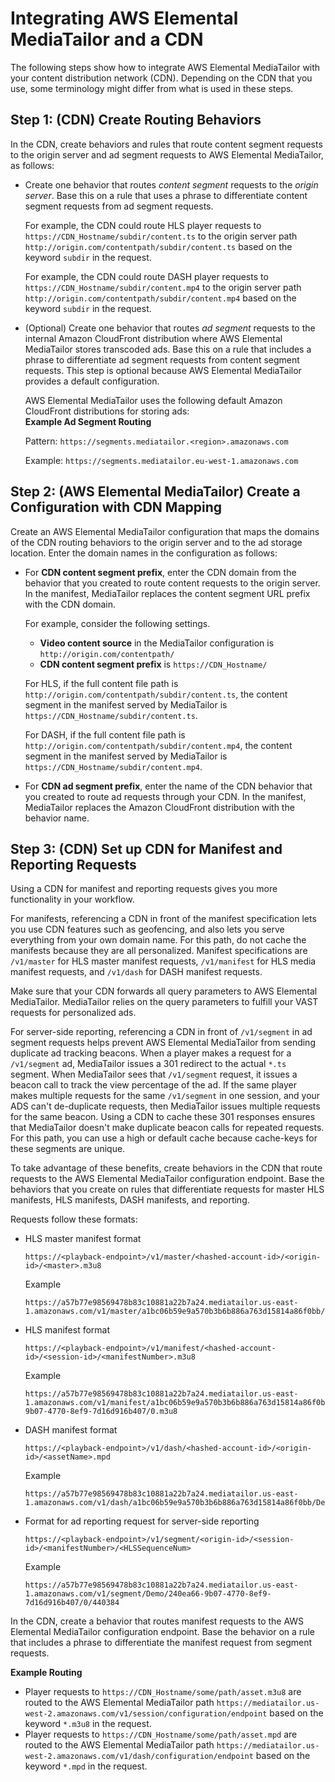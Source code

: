 # Integrating AWS Elemental MediaTailor and a CDN<a name="integrating-cdn-standard"></a>

The following steps show how to integrate AWS Elemental MediaTailor with your content distribution network \(CDN\)\. Depending on the CDN that you use, some terminology might differ from what is used in these steps\.

## Step 1: \(CDN\) Create Routing Behaviors<a name="integrating-cdn-standard-cdn-routing"></a>

In the CDN, create behaviors and rules that route content segment requests to the origin server and ad segment requests to AWS Elemental MediaTailor, as follows:
+ Create one behavior that routes *content segment* requests to the *origin server*\. Base this on a rule that uses a phrase to differentiate content segment requests from ad segment requests\.

  For example, the CDN could route HLS player requests to `https://CDN_Hostname/subdir/content.ts` to the origin server path `http://origin.com/contentpath/subdir/content.ts` based on the keyword `subdir` in the request\. 

  For example, the CDN could route DASH player requests to `https://CDN_Hostname/subdir/content.mp4` to the origin server path `http://origin.com/contentpath/subdir/content.mp4` based on the keyword `subdir` in the request\. 
+ \(Optional\) Create one behavior that routes *ad segment* requests to the internal Amazon CloudFront distribution where AWS Elemental MediaTailor stores transcoded ads\. Base this on a rule that includes a phrase to differentiate ad segment requests from content segment requests\. This step is optional because AWS Elemental MediaTailor provides a default configuration\.

  AWS Elemental MediaTailor uses the following default Amazon CloudFront distributions for storing ads:  
**Example Ad Segment Routing**  

  Pattern: `https://segments.mediatailor.<region>.amazonaws.com`

  Example: `https://segments.mediatailor.eu-west-1.amazonaws.com`

## Step 2: \(AWS Elemental MediaTailor\) Create a Configuration with CDN Mapping<a name="integrating-cdn-standard-config"></a>

Create an AWS Elemental MediaTailor configuration that maps the domains of the CDN routing behaviors to the origin server and to the ad storage location\. Enter the domain names in the configuration as follows:
+ For **CDN content segment prefix**, enter the CDN domain from the behavior that you created to route content requests to the origin server\. In the manifest, MediaTailor replaces the content segment URL prefix with the CDN domain\.

  For example, consider the following settings\. 
  + **Video content source** in the MediaTailor configuration is `http://origin.com/contentpath/` 
  + **CDN content segment prefix** is `https://CDN_Hostname/`

  For HLS, if the full content file path is `http://origin.com/contentpath/subdir/content.ts`, the content segment in the manifest served by MediaTailor is `https://CDN_Hostname/subdir/content.ts`\.

  For DASH, if the full content file path is `http://origin.com/contentpath/subdir/content.mp4`, the content segment in the manifest served by MediaTailor is `https://CDN_Hostname/subdir/content.mp4`\.
+ For **CDN ad segment prefix**, enter the name of the CDN behavior that you created to route ad requests through your CDN\. In the manifest, MediaTailor replaces the Amazon CloudFront distribution with the behavior name\.

## Step 3: \(CDN\) Set up CDN for Manifest and Reporting Requests<a name="integrating-cdn-standard-cache"></a>

Using a CDN for manifest and reporting requests gives you more functionality in your workflow\.

For manifests, referencing a CDN in front of the manifest specification lets you use CDN features such as geofencing, and also lets you serve everything from your own domain name\. For this path, do not cache the manifests because they are all personalized\. Manifest specifications are `/v1/master` for HLS master manifest requests, `/v1/manifest` for HLS media manifest requests, and `/v1/dash` for DASH manifest requests\.

Make sure that your CDN forwards all query parameters to AWS Elemental MediaTailor\. MediaTailor relies on the query parameters to fulfill your VAST requests for personalized ads\. 

For server\-side reporting, referencing a CDN in front of `/v1/segment` in ad segment requests helps prevent AWS Elemental MediaTailor from sending duplicate ad tracking beacons\. When a player makes a request for a `/v1/segment` ad, MediaTailor issues a 301 redirect to the actual `*.ts` segment\. When MediaTailor sees that `/v1/segment` request, it issues a beacon call to track the view percentage of the ad\. If the same player makes multiple requests for the same `/v1/segment` in one session, and your ADS can't de\-duplicate requests, then MediaTailor issues multiple requests for the same beacon\. Using a CDN to cache these 301 responses ensures that MediaTailor doesn't make duplicate beacon calls for repeated requests\. For this path, you can use a high or default cache because cache\-keys for these segments are unique\.

To take advantage of these benefits, create behaviors in the CDN that route requests to the AWS Elemental MediaTailor configuration endpoint\. Base the behaviors that you create on rules that differentiate requests for master HLS manifests, HLS manifests, DASH manifests, and reporting\. 

Requests follow these formats:
+ HLS master manifest format

  ```
  https://<playback-endpoint>/v1/master/<hashed-account-id>/<origin-id>/<master>.m3u8
  ```

  Example

  ```
  https://a57b77e98569478b83c10881a22b7a24.mediatailor.us-east-1.amazonaws.com/v1/master/a1bc06b59e9a570b3b6b886a763d15814a86f0bb/Demo/assetId.m3u8
  ```
+ HLS manifest format

  ```
  https://<playback-endpoint>/v1/manifest/<hashed-account-id>/<session-id>/<manifestNumber>.m3u8
  ```

  Example

  ```
  https://a57b77e98569478b83c10881a22b7a24.mediatailor.us-east-1.amazonaws.com/v1/manifest/a1bc06b59e9a570b3b6b886a763d15814a86f0bb/c240ea66-9b07-4770-8ef9-7d16d916b407/0.m3u8
  ```
+ DASH manifest format

  ```
  https://<playback-endpoint>/v1/dash/<hashed-account-id>/<origin-id>/<assetName>.mpd
  ```

  Example

  ```
  https://a57b77e98569478b83c10881a22b7a24.mediatailor.us-east-1.amazonaws.com/v1/dash/a1bc06b59e9a570b3b6b886a763d15814a86f0bb/Demo/0.mpd
  ```
+ Format for ad reporting request for server\-side reporting

  ```
  https://<playback-endpoint>/v1/segment/<origin-id>/<session-id>/<manifestNumber>/<HLSSequenceNum>
  ```

  Example

  ```
  https://a57b77e98569478b83c10881a22b7a24.mediatailor.us-east-1.amazonaws.com/v1/segment/Demo/240ea66-9b07-4770-8ef9-7d16d916b407/0/440384
  ```

In the CDN, create a behavior that routes manifest requests to the AWS Elemental MediaTailor configuration endpoint\. Base the behavior on a rule that includes a phrase to differentiate the manifest request from segment requests\.

**Example Routing**  
+ Player requests to `https://CDN_Hostname/some/path/asset.m3u8` are routed to the AWS Elemental MediaTailor path `https://mediatailor.us-west-2.amazonaws.com/v1/session/configuration/endpoint` based on the keyword `*.m3u8` in the request\.
+ Player requests to `https://CDN_Hostname/some/path/asset.mpd` are routed to the AWS Elemental MediaTailor path `https://mediatailor.us-west-2.amazonaws.com/v1/dash/configuration/endpoint` based on the keyword `*.mpd` in the request\.